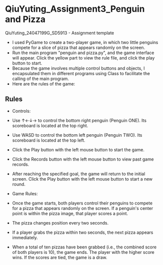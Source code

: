 # QiuYuting_Assignment3_Penguin and Pizza
QiuYuting_24047199G_SD5913 - Assignment template
* I used PyGame to create a two-player game, in which two little penguins compete for a slice of pizza that appears randomly on the screen.
* Run the main program "penguin and pizza.py", and the game interface will appear. Click the yellow part to view the rule file, and click the play button to start.
* Because the game involves multiple control buttons and objects, I encapsulated them in different programs using Class to facilitate the calling of the main program.
* Here are the rules of the game:

## Rules
* Controls: 
* Use ↑←↓→ to control the bottom right penguin (Penguin ONE). Its scoreboard is located at the top right.
* Use WASD to control the bottom left penguin (Penguin TWO). Its scoreboard is located at the top left.
* Click the Play button with the left mouse button to start the game.
* Click the Records button with the left mouse button to view past game records.
* After reaching the specified goal, the game will return to the initial screen. Click the Play button with the left mouse button to start a new round.

* Game Rules:
* Once the game starts, both players control their penguins to compete for a pizza that appears randomly on the screen. If a penguin's center point is within the pizza image, that player scores a point.
* The pizza changes position every two seconds.
* If a player grabs the pizza within two seconds, the next pizza appears immediately.
* When a total of ten pizzas have been grabbed (i.e., the combined score of both players is 10), the game ends. The player with the higher score wins. If the scores are tied, the game is a draw.
